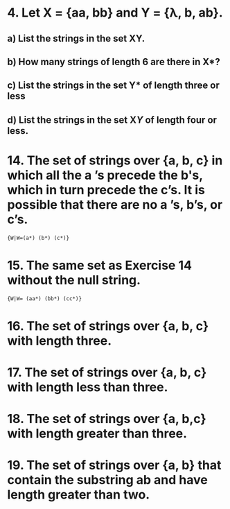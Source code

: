 
# 4. Let X = {aa, bb} and Y = {λ, b, ab}.
## a) List the strings in the set XY.

## b) How many strings of length 6 are there in X*?

## c) List the strings in the set Y* of length three or less

## d) List the strings in the set X*Y* of length four or less.





# 14. The set of strings over {a, b, c} in which all the a ’s precede the b's, which in turn precede the c’s. It is possible that there are no a ’s, b’s, or c’s.
    {W|W=(a*) (b*) (c*)}
# 15. The same set as Exercise 14 without the null string.
    {W|W= (aa*) (bb*) (cc*)}
# 16. The set of strings over {a, b, c} with length three.

# 17. The set of strings over {a, b, c} with length less than three.

# 18. The set of strings over {a, b,c} with length greater than three.

# 19. The set of strings over {a, b} that contain the substring ab and have length greater than two.


